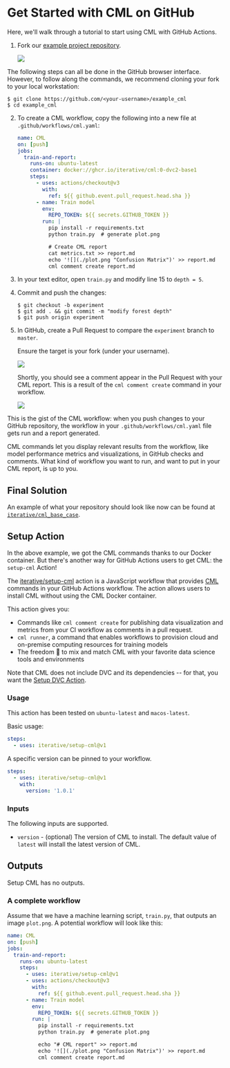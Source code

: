 # Get Started with CML on GitHub

Here, we'll walk through a tutorial to start using CML with GitHub Actions.

1. Fork our
   [example project repository](https://github.com/iterative-test/cml-example-base).

   ![](/img/fork_cml_project.png)

<admon type="tip">

The following steps can all be done in the GitHub browser interface. However, to
follow along the commands, we recommend cloning your fork to your local
workstation:

```cli
$ git clone https://github.com/<your-username>/example_cml
$ cd example_cml
```

</admon>

2. To create a CML workflow, copy the following into a new file at
   `.github/workflows/cml.yaml`:

   ```yaml
   name: CML
   on: [push]
   jobs:
     train-and-report:
       runs-on: ubuntu-latest
       container: docker://ghcr.io/iterative/cml:0-dvc2-base1
       steps:
         - uses: actions/checkout@v3
           with:
             ref: ${{ github.event.pull_request.head.sha }}
         - name: Train model
           env:
             REPO_TOKEN: ${{ secrets.GITHUB_TOKEN }}
           run: |
             pip install -r requirements.txt
             python train.py  # generate plot.png

             # Create CML report
             cat metrics.txt >> report.md
             echo '![](./plot.png "Confusion Matrix")' >> report.md
             cml comment create report.md
   ```

3. In your text editor, open `train.py` and modify line 15 to `depth = 5`.

4. Commit and push the changes:

   ```cli
   $ git checkout -b experiment
   $ git add . && git commit -m "modify forest depth"
   $ git push origin experiment
   ```

5. In GitHub, create a Pull Request to compare the `experiment` branch to
   `master`.

   <admon type="warn">

   Ensure the target is your fork (under your username).

   </admon>

   ![](/img/make_pr.png)

   Shortly, you should see a comment appear in the Pull Request with your CML
   report. This is a result of the `cml comment create` command in your
   workflow.

   ![](/img/cml_first_report.png)

This is the gist of the CML workflow: when you push changes to your GitHub
repository, the workflow in your `.github/workflows/cml.yaml` file gets run and
a report generated.

CML commands let you display relevant results from the workflow, like model
performance metrics and visualizations, in GitHub checks and comments. What kind
of workflow you want to run, and want to put in your CML report, is up to you.

## Final Solution

An example of what your repository should look like now can be found at
[`iterative/cml_base_case`](https://github.com/iterative-test/cml-example-minimal).

## Setup Action

In the above example, we got the CML commands thanks to our Docker container.
But there's another way for GitHub Actions users to get CML: the `setup-cml`
Action!

The [iterative/setup-cml](https://github.com/iterative/setup-cml) action is a
JavaScript workflow that provides [CML](https://cml.dev) commands in your GitHub
Actions workflow. The action allows users to install CML without using the CML
Docker container.

This action gives you:

- Commands like `cml comment create` for publishing data visualization and
  metrics from your CI workflow as comments in a pull request.
- `cml runner`, a command that enables workflows to provision cloud and
  on-premise computing resources for training models
- The freedom 🦅 to mix and match CML with your favorite data science tools and
  environments

Note that CML does not include DVC and its dependencies -- for that, you want
the [Setup DVC Action](https://github.com/iterative/setup-dvc).

### Usage

This action has been tested on `ubuntu-latest` and `macos-latest`.

Basic usage:

```yaml
steps:
  - uses: iterative/setup-cml@v1
```

A specific version can be pinned to your workflow.

```yaml
steps:
  - uses: iterative/setup-cml@v1
    with:
      version: '1.0.1'
```

### Inputs

The following inputs are supported.

- `version` - (optional) The version of CML to install. The default value of
  `latest` will install the latest version of CML.

## Outputs

Setup CML has no outputs.

### A complete workflow

Assume that we have a machine learning script, `train.py`, that outputs an image
`plot.png`. A potential workflow will look like this:

```yaml
name: CML
on: [push]
jobs:
  train-and-report:
    runs-on: ubuntu-latest
    steps:
      - uses: iterative/setup-cml@v1
      - uses: actions/checkout@v3
        with:
          ref: ${{ github.event.pull_request.head.sha }}
      - name: Train model
        env:
          REPO_TOKEN: ${{ secrets.GITHUB_TOKEN }}
        run: |
          pip install -r requirements.txt
          python train.py  # generate plot.png

          echo "# CML report" >> report.md
          echo '![](./plot.png "Confusion Matrix")' >> report.md
          cml comment create report.md
```

